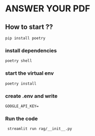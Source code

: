 # ANSWER YOUR PDF
## How to start ??
``` pip install poetry ```
### install dependencies
``` poetry shell ```
### start the virtual env
``` poetry install ```
### create .env and write 
```GOOGLE_API_KEY=```
### Run the code
``` streamlit run rag/__init__.py```
